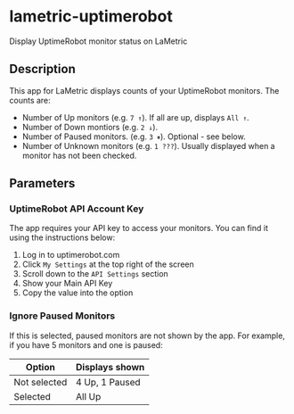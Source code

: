 # lametric-uptimerobot
Display UptimeRobot monitor status on LaMetric

## Description
This app for LaMetric displays counts of your UptimeRobot monitors. The counts are:
* Number of Up monitors (e.g. `7 ↑`). If all are up, displays `All ↑`.
* Number of Down montiors (e.g. `2 ↓`).
* Number of Paused monitors. (e.g. `3 ⏸`). Optional - see below.
* Number of Unknown monitors (e.g. `1 ???`). Usually displayed when a monitor has not been checked.

## Parameters
### UptimeRobot API Account Key
The app requires your API key to access your monitors. You can find it using the instructions below:
1. Log in to uptimerobot.com
1. Click `My Settings` at the top right of the screen
1. Scroll down to the `API Settings` section
1. Show your Main API Key
1. Copy the value into the option

### Ignore Paused Monitors
If this is selected, paused monitors are not shown by the app. For example, if you have 5 monitors and one is paused:

| Option       | Displays shown |
| ------------ | -------------- |
| Not selected | 4 Up, 1 Paused |
| Selected     | All Up         |
